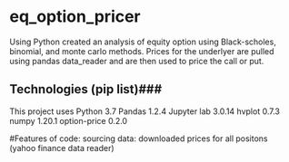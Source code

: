 # eq_option_pricer

Using Python created an analysis of equity option using Black-scholes, binomial, and monte carlo methods.
Prices for the underlyer are pulled using pandas data_reader and are then used to price the call or put.



## Technologies (pip list)###
This project uses Python 3.7
Pandas 1.2.4
Jupyter lab 3.0.14
hvplot 0.7.3
numpy 1.20.1
option-price 0.2.0


#Features of code:
sourcing data: 
downloaded prices for all positons (yahoo finance data reader)
